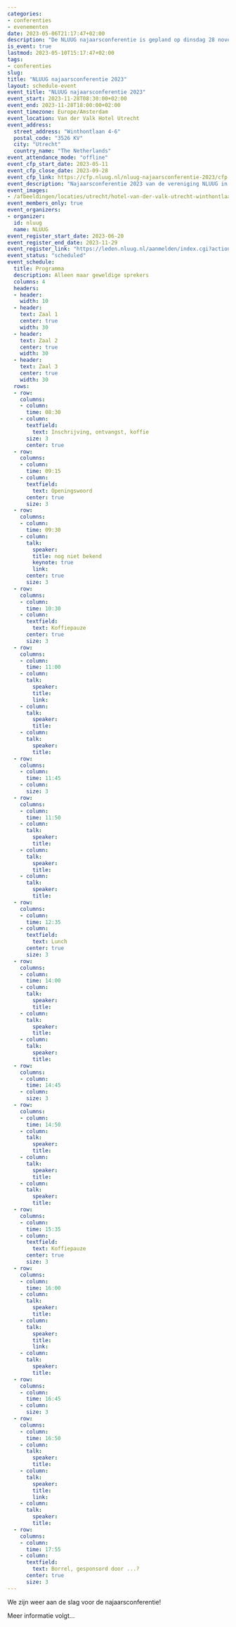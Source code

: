 ```yaml
---
categories:
- conferenties
- evenementen
date: 2023-05-06T21:17:47+02:00
description: "De NLUUG najaarsconferentie is gepland op dinsdag 28 november 2023 in het Van der Valk Hotel Utrecht."
is_event: true
lastmod: 2023-05-10T15:17:47+02:00
tags:
- conferenties
slug:
title: "NLUUG najaarsconferentie 2023"
layout: schedule-event
event_title: "NLUUG najaarsconferentie 2023"
event_start: 2023-11-28T08:30:00+02:00
event_end: 2023-11-28T18:00:00+02:00
event_timezone: Europe/Amsterdam
event_location: Van der Valk Hotel Utrecht
event_address:
  street_address: "Winthontlaan 4-6"
  postal_code: "3526 KV"
  city: "Utrecht"
  country_name: "The Netherlands"
event_attendance_mode: "offline"
event_cfp_start_date: 2023-05-11
event_cfp_close_date: 2023-09-28
event_cfp_link: https://cfp.nluug.nl/nluug-najaarsconferentie-2023/cfp
event_description: "Najaarsconferentie 2023 van de vereniging NLUUG in het Van der Valk Hotel te Utrecht"
event_images:
- /afbeeldingen/locaties/utrecht/hotel-van-der-valk-utrecht-winthontlaan.jpg
event_members_only: true
event_organizers:
- organizer:
  id: nluug
  name: NLUUG
event_register_start_date: 2023-06-20
event_register_end_date: 2023-11-29
event_register_link: "https://leden.nluug.nl/aanmelden/index.cgi?action=event"
event_status: "scheduled"
event_schedule:
  title: Programma
  description: Alleen maar geweldige sprekers
  columns: 4
  headers:
  - header:
    width: 10
  - header:
    text: Zaal 1
    center: true
    width: 30
  - header:
    text: Zaal 2
    center: true
    width: 30
  - header:
    text: Zaal 3
    center: true
    width: 30
  rows:
  - row:
    columns:
    - column:
      time: 08:30
    - column:
      textfield:
        text: Inschrijving, ontvangst, koffie
      size: 3
      center: true
  - row:
    columns:
    - column:
      time: 09:15
    - column:
      textfield:
        text: Openingswoord
      center: true
      size: 3
  - row:
    columns:
    - column:
      time: 09:30
    - column:
      talk:
        speaker:
        title: nog niet bekend
        keynote: true
        link:
      center: true
      size: 3
  - row:
    columns:
    - column:
      time: 10:30
    - column:
      textfield:
        text: Koffiepauze
      center: true
      size: 3
  - row:
    columns:
    - column:
      time: 11:00
    - column:
      talk:
        speaker:
        title:
        link:
    - column:
      talk:
        speaker:
        title:
    - column:
      talk:
        speaker:
        title:
  - row:
    columns:
    - column:
      time: 11:45
    - column:
      size: 3
  - row:
    columns:
    - column:
      time: 11:50
    - column:
      talk:
        speaker:
        title:
    - column:
      talk:
        speaker:
        title:
    - column:
      talk:
        speaker:
        title:
  - row:
    columns:
    - column:
      time: 12:35
    - column:
      textfield:
        text: Lunch
      center: true
      size: 3
  - row:
    columns:
    - column:
      time: 14:00
    - column:
      talk:
        speaker:
        title:
    - column:
      talk:
        speaker:
        title:
    - column:
      talk:
        speaker:
        title:
  - row:
    columns:
    - column:
      time: 14:45
    - column:
      size: 3
  - row:
    columns:
    - column:
      time: 14:50
    - column:
      talk:
        speaker:
        title:
    - column:
      talk:
        speaker:
        title:
    - column:
      talk:
        speaker:
        title:
  - row:
    columns:
    - column:
      time: 15:35
    - column:
      textfield:
        text: Koffiepauze
      center: true
      size: 3
  - row:
    columns:
    - column:
      time: 16:00
    - column:
      talk:
        speaker:
        title:
    - column:
      talk:
        speaker:
        title:
        link:
    - column:
      talk:
        speaker:
        title:
  - row:
    columns:
    - column:
      time: 16:45
    - column:
      size: 3
  - row:
    columns:
    - column:
      time: 16:50
    - column:
      talk:
        speaker:
        title:
    - column:
      talk:
        speaker:
        title:
        link:
    - column:
      talk:
        speaker:
        title:
  - row:
    columns:
    - column:
      time: 17:55
    - column:
      textfield:
        text: Borrel, gesponsord door ...?
      center: true
      size: 3
---
```


We zijn weer aan de slag voor de najaarsconferentie!

Meer informatie volgt...
